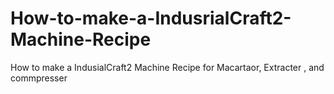 How-to-make-a-IndusrialCraft2-Machine-Recipe
============================================

How to make a IndusialCraft2 Machine Recipe for Macartaor, Extracter , and commpresser